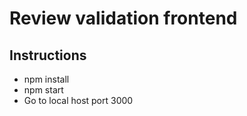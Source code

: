 # Review validation frontend

## Instructions

- npm install
- npm start
- Go to local host port 3000
